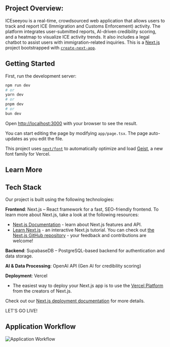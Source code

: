 ## Project Overview:
ICEseeyou is a real-time, crowdsourced web application that allows users to track and report ICE (Immigration and Customs Enforcement) activity. The platform integrates user-submitted reports, AI-driven credibility scoring, and a heatmap to visualize ICE activity trends. It also includes a legal chatbot to assist users with immigration-related inquiries. This is a [Next.js](https://nextjs.org) project bootstrapped with [`create-next-app`](https://nextjs.org/docs/app/api-reference/cli/create-next-app).


## Getting Started

First, run the development server:

```bash
npm run dev
# or
yarn dev
# or
pnpm dev
# or
bun dev
```

Open [http://localhost:3000](http://localhost:3000) with your browser to see the result.

You can start editing the page by modifying `app/page.tsx`. The page auto-updates as you edit the file.

This project uses [`next/font`](https://nextjs.org/docs/app/building-your-application/optimizing/fonts) to automatically optimize and load [Geist](https://vercel.com/font), a new font family for Vercel.

## Learn More
## Tech Stack
Our project is built using the following technologies:

**Frontend**: Next.js – React framework for a fast, SEO-friendly frontend. To learn more about Next.js, take a look at the following resources:
- [Next.js Documentation](https://nextjs.org/docs) - learn about Next.js features and API.
- [Learn Next.js](https://nextjs.org/learn) - an interactive Next.js tutorial.
You can check out [the Next.js GitHub repository](https://github.com/vercel/next.js) - your feedback and contributions are welcome!

**Backend**: SupabaseDB – PostgreSQL-based backend for authentication and data storage.

**AI & Data Processing**: OpenAI API (Gen AI for credibility scoring)

**Deployment**: Vercel
- The easiest way to deploy your Next.js app is to use the [Vercel Platform](https://vercel.com/new?utm_medium=default-template&filter=next.js&utm_source=create-next-app&utm_campaign=create-next-app-readme) from the creators of Next.js.

Check out our [Next.js deployment documentation](https://nextjs.org/docs/app/building-your-application/deploying) for more details.

LET'S GO LIVE!

## Application Workflow
![Application Workflow](https://github.com/user-attachments/assets/7ff0c565-2475-4b2b-a637-b4517f41140b)
